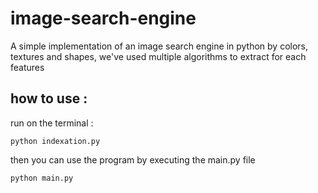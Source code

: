 # image-search-engine
A simple implementation of an image search engine in python by colors, textures and shapes, we've used multiple algorithms to extract for each features 

## how to use :

run on the terminal :

`python indexation.py`

then you can use the program by executing the main.py file

`python main.py`
